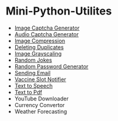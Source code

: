# Mini-Python-Utilites

- [Image Captcha Generator](https://github.com/Dhrumil-Zion/Mini-Python-Utilites/blob/master/Image-Audio-Captcha/image_captcha.py)
- [Audio Captcha Generator](https://github.com/Dhrumil-Zion/Mini-Python-Utilites/blob/master/Image-Audio-Captcha/audio_captcha.py)
- [Image Compression](https://github.com/Dhrumil-Zion/Mini-Python-Utilites/blob/master/Playing-With-Images/compress_image.py)
- [Deleting Duplicates](https://github.com/Dhrumil-Zion/Mini-Python-Utilites/tree/master/Deleting-Duplicates)
- [Image Grayscaling](https://github.com/Dhrumil-Zion/Mini-Python-Utilites/blob/master/Playing-With-Images/colourful_to_grayscale.py)
- [Random Jokes](https://github.com/Dhrumil-Zion/Mini-Python-Utilites/tree/master/Random-Jokes)
- [Random Password Generator](https://github.com/Dhrumil-Zion/Mini-Python-Utilites/tree/master/Random-Password-Generator)
- [Sending Email](https://github.com/Dhrumil-Zion/Mini-Python-Utilites/tree/master/Sending-Emails)
- [Vaccine Slot Notifier](https://github.com/Dhrumil-Zion/Mini-Python-Utilites/tree/master/Cowin-Notifier)
- [Text to Speech](https://github.com/Dhrumil-Zion/Mini-Python-Utilites/tree/master/Text-To-Speech)
- [Text to Pdf](https://github.com/Dhrumil-Zion/Mini-Python-Utilites/tree/master/Text-Pdf)
- YouTube Downloader
- Currency Convertor
- Weather Forecasting
